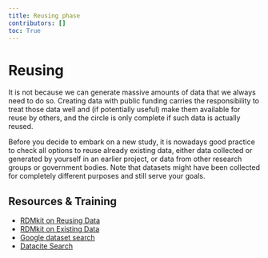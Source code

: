 ```yaml
---
title: Reusing phase
contributors: []
toc: True
---
```


# Reusing
It is not because we can generate massive amounts of data that we always need to do so. Creating data with public funding carries the responsibility to treat those data well and (if potentially useful) make them available for reuse by others, and the circle is only complete if such data is actually reused.

Before you decide to embark on a new study, it is nowadays good practice to check all options to reuse already existing data, either data collected or generated by yourself in an earlier project, or data from other research groups or government bodies. Note that datasets might have been collected for completely different purposes and still serve your goals.

## Resources & Training
* [RDMkit on Reusing Data](https://rdmkit.elixir-europe.org/reusing)
* [RDMkit on Existing Data](https://rdmkit.elixir-europe.org/existing_data)
* [Google dataset search](https://datasetsearch.research.google.com)
* [Datacite Search](https://search.datacite.org)
